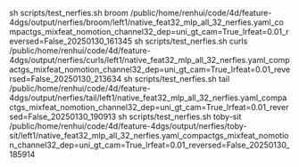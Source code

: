 sh scripts/test_nerfies.sh broom /public/home/renhui/code/4d/feature-4dgs/output/nerfies/broom/left1/native_feat32_mlp_all_32_nerfies.yaml_compactgs_mixfeat_nomotion_channel32_dep=uni_gt_cam=True_lrfeat=0.01_reversed=False_20250130_161345
sh scripts/test_nerfies.sh curls /public/home/renhui/code/4d/feature-4dgs/output/nerfies/curls/left1/native_feat32_mlp_all_32_nerfies.yaml_compactgs_mixfeat_nomotion_channel32_dep=uni_gt_cam=True_lrfeat=0.01_reversed=False_20250130_213634
sh scripts/test_nerfies.sh tail /public/home/renhui/code/4d/feature-4dgs/output/nerfies/tail/left1/native_feat32_mlp_all_32_nerfies.yaml_compactgs_mixfeat_nomotion_channel32_dep=uni_gt_cam=True_lrfeat=0.01_reversed=False_20250130_190913
sh scripts/test_nerfies.sh toby-sit /public/home/renhui/code/4d/feature-4dgs/output/nerfies/toby-sit/left1/native_feat32_mlp_all_32_nerfies.yaml_compactgs_mixfeat_nomotion_channel32_dep=uni_gt_cam=True_lrfeat=0.01_reversed=False_20250130_185914

